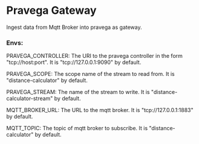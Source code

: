 # Pravega Gateway
Ingest data from Mqtt Broker into pravega as gateway.

### Envs:
PRAVEGA_CONTROLLER: The URI to the pravega controller in the form "tcp://host:port". It is "tcp://127.0.0.1:9090" by default.

PRAVEGA_SCOPE: The scope name of the stream to read from. It is "distance-calculator" by default.

PRAVEGA_STREAM: The name of the stream to write. It is "distance-calculator-stream" by default.

MQTT_BROKER_URL: The URL to the mqtt broker. It is "tcp://127.0.0.1:1883" by default.

MQTT_TOPIC: The topic of mqtt broker to subscribe. It is "distance-calculator" by default.


